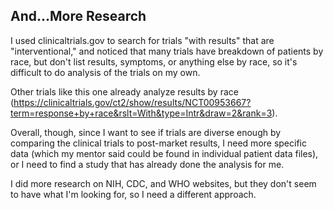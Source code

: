 ## And...More Research

I used clinicaltrials.gov to search for trials "with results" that are "interventional," and noticed that many trials have breakdown of patients by race, but don't list results, symptoms, or anything else by race, so it's difficult to do analysis of the trials on my own. 

Other trials like this one already analyze results by race (https://clinicaltrials.gov/ct2/show/results/NCT00953667?term=response+by+race&rslt=With&type=Intr&draw=2&rank=3). 

Overall, though, since I want to see if trials are diverse enough by comparing the clinical trials to post-market results, I need more specific data (which my mentor said could be found in individual patient data files), or I need to find a study that has already done the analysis for me. 

I did more research on NIH, CDC, and WHO websites, but they don't seem to have what I'm looking for, so I need a different approach. 

